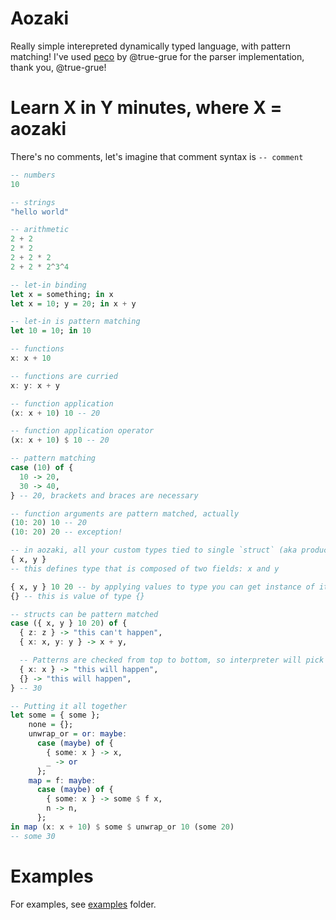 # Aozaki

Really simple interepreted dynamically typed language, with pattern matching!
I've used [peco](https://github.com/true-grue/peco) by @true-grue for the parser implementation, thank you, @true-grue!

# Learn X in Y minutes, where X = aozaki

There's no comments, let's imagine that comment syntax is `-- comment`
```haskell
-- numbers
10

-- strings
"hello world"

-- arithmetic
2 + 2
2 * 2
2 + 2 * 2
2 + 2 * 2^3^4

-- let-in binding
let x = something; in x
let x = 10; y = 20; in x + y

-- let-in is pattern matching
let 10 = 10; in 10

-- functions
x: x + 10

-- functions are curried
x: y: x + y

-- function application
(x: x + 10) 10 -- 20

-- function application operator
(x: x + 10) $ 10 -- 20

-- pattern matching
case (10) of {
  10 -> 20,
  30 -> 40,
} -- 20, brackets and braces are necessary

-- function arguments are pattern matched, actually
(10: 20) 10 -- 20
(10: 20) 20 -- exception!

-- in aozaki, all your custom types tied to single `struct` (aka product) type
{ x, y }
-- this defines type that is composed of two fields: x and y

{ x, y } 10 20 -- by applying values to type you can get instance of it
{} -- this is value of type {}

-- structs can be pattern matched
case ({ x, y } 10 20) of {
  { z: z } -> "this can't happen",
  { x: x, y: y } -> x + y,

  -- Patterns are checked from top to bottom, so interpreter will pick pattern that matched first
  { x: x } -> "this will happen",
  {} -> "this will happen",
} -- 30

-- Putting it all together
let some = { some };
    none = {};
    unwrap_or = or: maybe:
      case (maybe) of {
        { some: x } -> x,
        _ -> or
      };
    map = f: maybe:
      case (maybe) of {
        { some: x } -> some $ f x,
        n -> n,
      };
in map (x: x + 10) $ some $ unwrap_or 10 (some 20)
-- some 30
```

# Examples

For examples, see [examples](examples/) folder.

